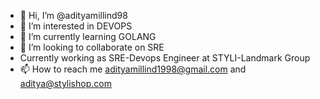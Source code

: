 - 👋 Hi, I’m @adityamillind98
- 👀 I’m interested in DEVOPS
- 🌱 I’m currently learning GOLANG
- 💞️ I’m looking to collaborate on SRE
- Currently working as SRE-Devops Engineer at STYLI-Landmark Group
- 📫 How to reach me adityamillind1998@gmail.com and aditya@stylishop.com

<!---
adityamillind98/adityamillind98 is a ✨ special ✨ repository because its `README.md` (this file) appears on your GitHub profile.
You can click the Preview link to take a look at your changes.
--->
